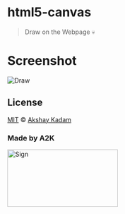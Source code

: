 # html5-canvas

> Draw on the Webpage :skull:

# Screenshot

![Draw](http://imgur.com/djRJNa1.png)

## License

[MIT](LICENSE.md) © [Akshay Kadam](https://github.com/deadcoder0904)

### Made by A2K

<img src="http://imgur.com/jfmA33n.png" alt="Sign" width=250 height=130 />
